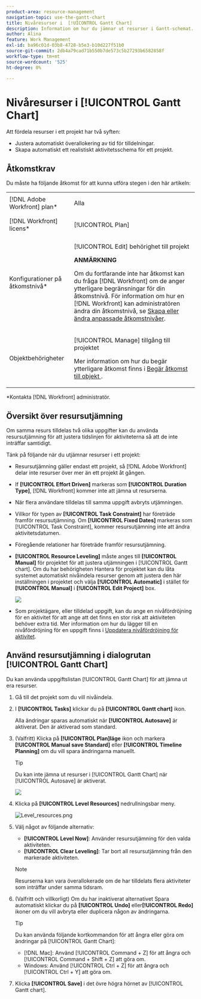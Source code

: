 ```yaml
---
product-area: resource-management
navigation-topic: use-the-gantt-chart
title: Nivåresurser i  [!UICONTROL Gantt Chart]
description: Information om hur du jämnar ut resurser i Gantt-schemat.
author: Alina
feature: Work Management
exl-id: ba96c01d-03b8-4728-b5e3-b10d227f51b0
source-git-commit: 2db4a79cad71b550b7de573c5b27293b6582858f
workflow-type: tm+mt
source-wordcount: '525'
ht-degree: 0%

---
```


# Nivåresurser i [!UICONTROL Gantt Chart]

Att fördela resurser i ett projekt har två syften:

* Justera automatiskt överallokering av tid för tilldelningar.
* Skapa automatiskt ett realistiskt aktivitetsschema för ett projekt.

## Åtkomstkrav

Du måste ha följande åtkomst för att kunna utföra stegen i den här artikeln:

<table style="table-layout:auto"> 
 <col> 
 <col> 
 <tbody> 
  <tr> 
   <td role="rowheader">[!DNL Adobe Workfront] plan*</td> 
   <td> <p>Alla </p> </td> 
  </tr> 
  <tr> 
   <td role="rowheader">[!DNL Workfront] licens*</td> 
   <td> <p>[!UICONTROL Plan] </p> </td> 
  </tr> 
  <tr> 
   <td role="rowheader">Konfigurationer på åtkomstnivå*</td> 
   <td> <p>[!UICONTROL Edit] behörighet till projekt</p> <p><b>ANMÄRKNING</b>

Om du fortfarande inte har åtkomst kan du fråga [!DNL Workfront] om de anger ytterligare begränsningar för din åtkomstnivå. För information om hur en [!DNL Workfront] kan administratören ändra din åtkomstnivå, se <a href="../../../administration-and-setup/add-users/configure-and-grant-access/create-modify-access-levels.md" class="MCXref xref">Skapa eller ändra anpassade åtkomstnivåer</a>.</p> </td>
</tr> 
  <tr> 
   <td role="rowheader">Objektbehörigheter</td> 
   <td> <p>[!UICONTROL Manage] tillgång till projektet</p> <p>Mer information om hur du begär ytterligare åtkomst finns i <a href="../../../workfront-basics/grant-and-request-access-to-objects/request-access.md" class="MCXref xref">Begär åtkomst till objekt </a>.</p> </td> 
  </tr> 
 </tbody> 
</table>

&#42;Kontakta [!DNL Workfront] administratör.

## Översikt över resursutjämning

Om samma resurs tilldelas två olika uppgifter kan du använda resursutjämning för att justera tidslinjen för aktiviteterna så att de inte inträffar samtidigt.

Tänk på följande när du utjämnar resurser i ett projekt:

* Resursutjämning gäller endast ett projekt, så [!DNL Adobe Workfront] delar inte resurser över mer än ett projekt åt gången.
* If **[!UICONTROL Effort Driven]** markeras som **[!UICONTROL Duration Type]**, [!DNL Workfront] kommer inte att jämna ut resurserna.
* När flera användare tilldelas till samma uppgift avbryts utjämningen.
* Villkor för typen av **[!UICONTROL Task Constraint]** har företräde framför resursutjämning. Om **[!UICONTROL Fixed Dates]** markeras som [!UICONTROL Task Constraint], kommer resursutjämning inte att ändra aktivitetsdatumen.
* Föregående relationer har företräde framför resursutjämning.
* **[!UICONTROL Resource Leveling]** måste anges till **[!UICONTROL Manual]** för projektet för att justera utjämningen i [!UICONTROL Gantt chart]. Om du har behörigheten Hantera för projektet kan du låta systemet automatiskt nivåindela resurser genom att justera den här inställningen i projektet och välja **[!UICONTROL Automatic]** i stället för **[!UICONTROL Manual]** i **[!UICONTROL Edit Project]** box.

   ![](assets/resource-leveling-mode-350x177.png)

* Som projektägare, eller tilldelad uppgift, kan du ange en nivåfördröjning för en aktivitet för att ange att det finns en stor risk att aktiviteten behöver extra tid. Mer information om hur du lägger till en nivåfördröjning för en uppgift finns i [Uppdatera nivåfördröjning för aktivitet](../../../manage-work/tasks/task-information/task-leveling-delay.md).

## Använd resursutjämning i dialogrutan [!UICONTROL Gantt Chart]

Du kan använda uppgiftslistan [!UICONTROL Gantt Chart] för att jämna ut era resurser.

1. Gå till det projekt som du vill nivåindela.
1. I **[!UICONTROL Tasks]** klickar du på **[!UICONTROL Gantt chart]** ikon.

   Alla ändringar sparas automatiskt när **[!UICONTROL Autosave]** är aktiverat. Den är aktiverad som standard.

1. (Valfritt) Klicka på **[!UICONTROL Plan]läge** ikon och markera **[!UICONTROL Manual save Standard]** eller **[!UICONTROL Timeline Planning]** om du vill spara ändringarna manuellt.

   >[!TIP]
   >
   >Du kan inte jämna ut resurser i  [!UICONTROL Gantt Chart] när [!UICONTROL Autosave] är aktiverat.

   ![](assets/manual-standard-setting-enabled-quicksilver-task-list-350x493.png)

1. Klicka på **[!UICONTROL Level Resources]** nedrullningsbar meny.

   ![Level_resources.png](assets/level-resouces.png)

1. Välj något av följande alternativ:

   * **[!UICONTROL Level Now]**: Använder resursutjämning för den valda aktiviteten.
   * **[!UICONTROL Clear Leveling]**: Tar bort all resursutjämning från den markerade aktiviteten.

   >[!NOTE]
   >
   >Resurserna kan vara överallokerade om de har tilldelats flera aktiviteter som inträffar under samma tidsram.

1. (Valfritt och villkorligt) Om du har inaktiverat alternativet Spara automatiskt klickar du på **[!UICONTROL Undo]** eller &#x200B;**[!UICONTROL Redo]** ikoner om du vill avbryta eller duplicera någon av ändringarna.

   >[!TIP]
   >
   >Du kan använda följande kortkommandon för att ångra eller göra om ändringar på [!UICONTROL Gantt Chart]:
   >
   >* [!DNL Mac]: Använd [!UICONTROL Command + Z] för att ångra och [!UICONTROL Command + Shift + Z] att göra om.
   >* Windows: Använd [!UICONTROL Ctrl + Z] för att ångra och [!UICONTROL Ctrl + Y] att göra om.



1. Klicka **[!UICONTROL Save]** i det övre högra hörnet av [!UICONTROL Gantt chart].

<!--
<div data-mc-conditions="QuicksilverOrClassic.Draft mode">
<h2>Overview of Leveling Delay</h2>
<p data-mc-conditions="QuicksilverOrClassic.Draft mode">(NOTE: moved to its own article: /Content/Manage work/Tasks/Task information/task-leveling-delay.htm) </p>
<p>At times, there might be conflicts between task schedules on a project. You can level resources or address resource conflicts by rescheduling resources and tasks so that all tasks can be completed within a realistic schedule. </p>
<p>As the project manager, or the task assignee, you can also add a Leveling Delay on individual tasks to account for any resource or scheduling conflicts. In other words, a task might be scheduled with a delay to ensure that when Adobe Workfront levels the tasks a more realistic schedule overcomes resource conflicts.</p>
<p>To manually add a Leveling Delay to a task:</p>
<ol>
<li value="1">Navigate to a task for which you want to add a Leveling Delay.</li>
<li value="2"> <p data-mc-conditions="QuicksilverOrClassic.Quicksilver"> Click the <strong>More icon</strong> to the right of the task name, then click <strong>Edit</strong>. </p> <p> <img src="assets/qs-task-edit-icon-highlighted-350x154.png" style="width: 350;height: 154;" data-mc-conditions="QuicksilverOrClassic.Quicksilver"> </p> </li>
<li value="3">Click <strong>Settings</strong>.<br></li>
<li value="4">Specify the <strong>Leveling Delay</strong>, in hours.<br>This is the time that the resource will be delayed starting the task due to resource conflicts.</li>
<li value="5">Click <strong>Save Changes</strong>. </li>
</ol>
</div>
-->
